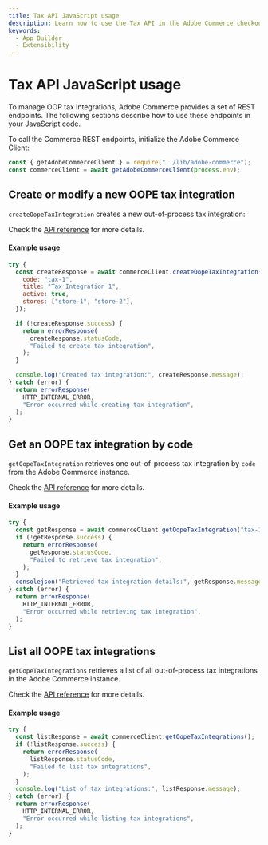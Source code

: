 ```yaml
---
title: Tax API JavaScript usage
description: Learn how to use the Tax API in the Adobe Commerce checkout starter kit.
keywords:
  - App Builder
  - Extensibility
---
```


# Tax API JavaScript usage

To manage OOP tax integrations, Adobe Commerce provides a set of REST endpoints. The following sections describe how to use these endpoints in your JavaScript code.

To call the Commerce REST endpoints, initialize the Adobe Commerce Client:

```javascript
const { getAdobeCommerceClient } = require("../lib/adobe-commerce");
const commerceClient = await getAdobeCommerceClient(process.env);
```

## Create or modify a new OOPE tax integration

`createOopeTaxIntegration` creates a new out-of-process tax integration:

Check the [API reference](./tax-reference.md#create-or-modify-a-new-oope-tax-integration) for more details.

<CodeBlock slots="heading, code" repeat="1" languages="javascript" />

#### Example usage

```javascript
try {
  const createResponse = await commerceClient.createOopeTaxIntegration({
    code: "tax-1",
    title: "Tax Integration 1",
    active: true,
    stores: ["store-1", "store-2"],
  });

  if (!createResponse.success) {
    return errorResponse(
      createResponse.statusCode,
      "Failed to create tax integration",
    );
  }

  console.log("Created tax integration:", createResponse.message);
} catch (error) {
  return errorResponse(
    HTTP_INTERNAL_ERROR,
    "Error occurred while creating tax integration",
  );
}
```

## Get an OOPE tax integration by code

`getOopeTaxIntegration` retrieves one out-of-process tax integration by `code` from the Adobe Commerce instance.

Check the [API reference](./tax-reference.md#get-an-oope-tax-integration-by-code) for more details.

<CodeBlock slots="heading, code" repeat="1" languages="javascript" />

#### Example usage

```javascript
try {
  const getResponse = await commerceClient.getOopeTaxIntegration("tax-1");
  if (!getResponse.success) {
    return errorResponse(
      getResponse.statusCode,
      "Failed to retrieve tax integration",
    );
  }
  consolejson("Retrieved tax integration details:", getResponse.message);
} catch (error) {
  return errorResponse(
    HTTP_INTERNAL_ERROR,
    "Error occurred while retrieving tax integration",
  );
}
```

## List all OOPE tax integrations

`getOopeTaxIntegrations` retrieves a list of all out-of-process tax integrations in the Adobe Commerce instance.

Check the [API reference](./tax-reference.md#list-all-oope-tax-integrations) for more details.

<CodeBlock slots="heading, code" repeat="1" languages="javascript" />

#### Example usage

```javascript
try {
  const listResponse = await commerceClient.getOopeTaxIntegrations();
  if (!listResponse.success) {
    return errorResponse(
      listResponse.statusCode,
      "Failed to list tax integrations",
    );
  }
  console.log("List of tax integrations:", listResponse.message);
} catch (error) {
  return errorResponse(
    HTTP_INTERNAL_ERROR,
    "Error occurred while listing tax integrations",
  );
}
```
